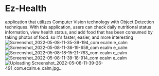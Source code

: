 # Ez-Health
application that utilizes Computer Vision technology with Object Detection techniques. With this application, users can check daily nutritional status information, view health status, and add food that has been consumed by taking photos of food. so it's faster, easier, and more interesting
![Screenshot_2022-05-08-11-35-39-194_com ecalm e_calm](https://user-images.githubusercontent.com/33850014/222028332-666d6fb7-98f8-4ff8-9f4a-92c6e08e8e05.jpg)
![Screenshot_2022-05-08-11-36-19-659_com ecalm e_calm](https://user-images.githubusercontent.com/33850014/222028346-7ffba1e6-468f-48d2-a7a7-9001fe19e376.jpg)
![Screenshot_2022-05-08-18-15-21-763_com ecalm e_calm](https://user-images.githubusercontent.com/33850014/222028364-40ed78b0-8787-454f-9f14-cf7259f965c0.jpg)
![Screenshot_2022-05-08-11-39-18-914_com ecalm e_calm](https://user-images.githubusercontent.com/33850014/222028401-a178daf9-085d-46f2-b65a-e7ebc6cbe101.jpg)
![Uploading Screenshot_2022-05-08-11-39-26-491_com.ecalm.e_calm.jpg…]()
